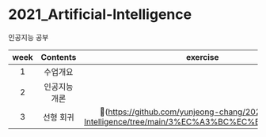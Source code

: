 # 2021_Artificial-Intelligence
인공지능 공부

|week|Contents|exercise|practice|
|:--:|:--:|:--:|:--:|
|1|수업개요||| 
|2|인공지능 개론||| 
|3|선형 회귀|💚(https://github.com/yunjeong-chang/2021_Artificial-Intelligence/tree/main/3%EC%A3%BC%EC%B0%A8/exercise)|💙| 
